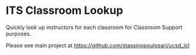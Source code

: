 # ITS Classroom Lookup

Quickly look up instructors for each classroom for Classroom Support purposes.

Please see main project at https://github.com/stassinopoulosari/ucsd_icl
